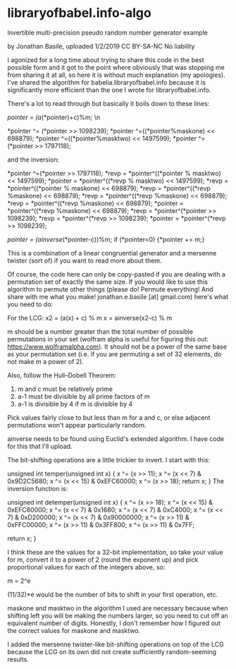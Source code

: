 # libraryofbabel.info-algo
Invertible multi-precision pseudo random number generator example

by Jonathan Basile, uploaded 1/2/2019
CC BY-SA-NC
No liability

I agonized for a long time about trying to share this code in the best possible form and it got to the point where obviously that was stopping me from sharing it at all, so here it is without much explanation (my apologies). I've shared the algorithm for babelia.libraryofbabel.info because it is significantly more efficient than the one I wrote for libraryofbabel.info. 

There's a lot to read through but basically it boils down to these lines:

*pointer = (a*(*pointer)+c)%m;    \n

*pointer ^= (*pointer >> 1098239);
*pointer ^=((*pointer%maskone) << 698879);
*pointer ^=((*pointer%masktwo) << 1497599);
*pointer ^=(*pointer >> 1797118);

and the inversion:

*pointer ^=(*pointer >> 1797118);
*revp = *pointer^((*pointer % masktwo) << 1497599);
*pointer = *pointer^((*revp % masktwo) << 1497599);
*revp = *pointer^((*pointer % maskone) << 698879);
*revp = *pointer^((*revp %maskone) << 698879);
*revp = *pointer^((*revp %maskone) << 698879);
*revp = *pointer^((*revp %maskone) << 698879);
*pointer = *pointer^((*revp %maskone) << 698879);
*revp = *pointer^(*pointer >> 1098239);
*revp = *pointer^(*revp >> 1098239);
*pointer = *pointer^(*revp >> 1098239);

*pointer = (ainverse*(*pointer-c))%m;
if (*pointer<0) {*pointer += m;}

This is a combination of a linear congruential generator and a mersenne twister (sort of) if you want to read more about them.

Of course, the code here can only be copy-pasted if you are dealing with a permutation set of exactly the same size. If you would like to use this algorithm to permute other things (please do! Permute everything! And share with me what you make! jonathan.e.basile [at] gmail.com) here's what you need to do:

For the LCG:
x2 = (a(x) + c) % m
x = ainverse(x2-c) % m

m should be a number greater than the total number of possible permutations in your set (wolfram alpha is useful for figuring this out: https://www.wolframalpha.com). It should not be a power of the same base as your permutation set (i.e. if you are permuting a set of 32 elements, do not make m a power of 2).

Also, follow the Hull–Dobell Theorem:

1. m and c must be relatively prime
2. a-1 must be divisible by all prime factors of m
3. a-1 is divisible by 4 if m is divisible by 4

Pick values fairly close to but less than m for a and c, or else adjacent permutations won't appear particularly random.

ainverse needs to be found using Euclid's extended algorithm. I have code for this that I'll upload.

The bit-shifting operations are a little trickier to invert. I start with this:

unsigned int temper(unsigned int x)
   {
   x ^= (x >> 11);
   x ^= (x << 7) & 0x9D2C5680;
   x ^= (x << 15) & 0xEFC60000;
   x ^= (x >> 18);
   return x;
   }
The inversion function is:

unsigned int detemper(unsigned int x)
   {
   x ^= (x >> 18);
   x ^= (x << 15) & 0xEFC60000;
   x ^= (x << 7) & 0x1680;
   x ^= (x << 7) & 0xC4000;
   x ^= (x << 7) & 0xD200000;
   x ^= (x << 7) & 0x90000000;
   x ^= (x >> 11) & 0xFFC00000;
   x ^= (x >> 11) & 0x3FF800;
   x ^= (x >> 11) & 0x7FF;

   return x;
   }

I think these are the values for a 32-bit implementation, so take your value for m, convert it to a power of 2 (round the exponent up) and pick proportional values for each of the integers above, so:

m = 2^e

(11/32)*e would be the number of bits to shift in your first operation, etc.

maskone and masktwo in the algorithm I used are necessary because when shifting left you will be making the numbers larger, so you need to cut off an equivalent number of digits. Honestly, I don't remember how I figured out the correct values for maskone and masktwo.

I added the mersenne twister-like bit-shifting operations on top of the LCG because the LCG on its own did not create sufficiently random-seeming results. 
